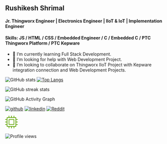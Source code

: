 ## Rushikesh Shrimal

#### Jr. Thingworx Engineer | Electronics Engineer | IIoT & IoT | Implementation Engineer

#### Skills: JS / HTML / CSS / Embedded Engineer / C / Embedded C / PTC Thingworx Platform / PTC Kepware

- 🌱 I’m currently learning Full Stack Development. 
- 🤔 I’m looking for help with Web Development Project. 
- 👯 I’m looking to collaborate on Thingworx IIoT Project with Kepware integration connection and Web Development Projects. 
 


![GitHub stats](https://github-readme-stats.vercel.app/api?username=ShrimalRushikesh&show_icons=true)   [![Top Langs](https://github-readme-stats.vercel.app/api/top-langs/?username=ShrimalRushikesh)](https://github.com/anuraghazra/github-readme-stats)


![GitHub streak stats](https://streak-stats.demolab.com/?user=ShrimalRushikesh)  

![GitHub Activity Graph](https://activity-graph.herokuapp.com/graph?username=ShrimalRushikesh)  


[<img src='https://cdn.jsdelivr.net/npm/simple-icons@3.0.1/icons/github.svg' alt='github' height='40'>](https://github.com/ShrimalRushikesh)  [<img src='https://cdn.jsdelivr.net/npm/simple-icons@3.0.1/icons/linkedin.svg' alt='linkedin' height='40'>](https://www.linkedin.com/in/rushikeshshrimal/)  [<img src='https://cdn.jsdelivr.net/npm/simple-icons@3.0.1/icons/reddit.svg' alt='Reddit' height='40'>](https://www.reddit.com/user/ShrimalRushikesh)  

<a href='https://docs.github.com/en/developers'><img src='https://raw.githubusercontent.com/acervenky/animated-github-badges/master/assets/devbadge.gif' width='40' height='40'></a> 

![Profile views](https://gpvc.arturio.dev/ShrimalRushikesh)  
